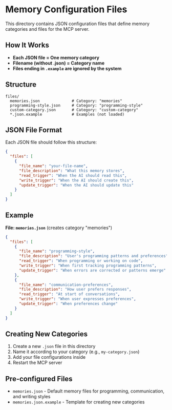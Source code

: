 # Memory Configuration Files

This directory contains JSON configuration files that define memory categories and files for the MCP server.

## How It Works

- **Each JSON file = One memory category**
- **Filename (without .json) = Category name**
- **Files ending in `.example` are ignored by the system**

## Structure

```
files/
  memories.json              # Category: "memories"
  programming-style.json     # Category: "programming-style"  
  custom-category.json       # Category: "custom-category"
  *.json.example             # Examples (not loaded)
```

## JSON File Format

Each JSON file should follow this structure:

```json
{
  "files": [
    {
      "file_name": "your-file-name",
      "file_description": "What this memory stores",
      "read_trigger": "When the AI should read this",
      "write_trigger": "When the AI should create this",
      "update_trigger": "When the AI should update this"
    }
  ]
}
```

## Example

**File: `memories.json`** (creates category "memories")

```json
{
  "files": [
    {
      "file_name": "programming-style",
      "file_description": "User's programming patterns and preferences",
      "read_trigger": "When programming or working on code",
      "write_trigger": "When first tracking programming patterns",
      "update_trigger": "When errors are corrected or patterns emerge"
    },
    {
      "file_name": "communication-preferences",
      "file_description": "How user prefers responses",
      "read_trigger": "At start of conversations",
      "write_trigger": "When user expresses preferences",
      "update_trigger": "When preferences change"
    }
  ]
}
```

## Creating New Categories

1. Create a new `.json` file in this directory
2. Name it according to your category (e.g., `my-category.json`)
3. Add your file configurations inside
4. Restart the MCP server

## Pre-configured Files

- `memories.json` - Default memory files for programming, communication, and writing styles
- `memories.json.example` - Template for creating new categories

